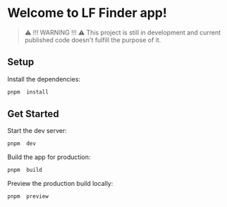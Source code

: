 # Welcome to LF Finder app!

> ⚠️ !!! WARNING !!! ⚠️
> This project is still in development and current published code doesn't fulfill the purpose of it.

## Setup
Install the dependencies:
```bash
pnpm  install
```
## Get Started
Start the dev server:
```bash
pnpm  dev
```
Build the app for production:
```bash
pnpm  build
```

Preview the production build locally:
```bash
pnpm  preview
```
